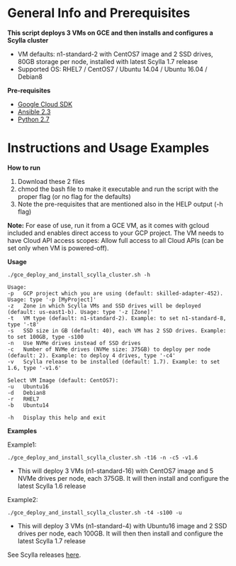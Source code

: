 General Info and Prerequisites
==============================

**This script deploys 3 VMs on GCE and then installs and configures a Scylla cluster**
- VM defaults: n1-standard-2 with CentOS7 image and 2 SSD drives, 80GB storage per node, installed with latest Scylla 1.7 release
- Supported OS: RHEL7 / CentOS7 / Ubuntu 14.04 / Ubuntu 16.04 / Debian8


**Pre-requisites**
- [Google Cloud SDK](https://cloud.google.com/sdk/download)
- [Ansible 2.3](http://docs.ansible.com/ansible/intro_installation.html)
- [Python 2.7](https://www.python.org/download/releases/2.7/)



Instructions and Usage Examples
===============================

**How to run**
1. Download these 2 files
2. chmod the bash file to make it executable and run the script with the proper flag (or no flag for the defaults)
3. Note the pre-requisites that are mentioned also in the HELP output (-h flag)

**Note:** For ease of use, run it from a GCE VM, as it comes with gcloud included and enables direct access to your GCP project.
The VM needs to have Cloud API access scopes: Allow full access to all Cloud APIs (can be set only when VM is powered-off).

**Usage**

```
./gce_deploy_and_install_scylla_cluster.sh -h

Usage:
-p   GCP project which you are using (default: skilled-adapter-452). Usage: type '-p [MyProject]'
-z   Zone in which Scylla VMs and SSD drives will be deployed (default: us-east1-b). Usage: type '-z [Zone]'
-t   VM type (default: n1-standard-2). Example: to set n1-standard-8, type '-t8'
-s   SSD size in GB (default: 40), each VM has 2 SSD drives. Example: to set 100GB, type -s100
-n   Use NVMe drives instead of SSD drives
-c   Number of NVMe drives (NVMe size: 375GB) to deploy per node (default: 2). Example: to deploy 4 drives, type '-c4'
-v   Scylla release to be installed (default: 1.7). Example: to set 1.6, type '-v1.6'

Select VM Image (default: CentOS7):
-u   Ubuntu16
-d   Debian8
-r   RHEL7
-b   Ubuntu14

-h   Display this help and exit
```

**Examples**

Example1:
```
./gce_deploy_and_install_scylla_cluster.sh -t16 -n -c5 -v1.6
```
- This will deploy 3 VMs (n1-standard-16) with CentOS7 image and 5 NVMe drives per node, each 375GB. It will then install and configure the latest Scylla 1.6 release

Example2:
```
./gce_deploy_and_install_scylla_cluster.sh -t4 -s100 -u
```
- This will deploy 3 VMs (n1-standard-4) with Ubuntu16 image and 2 SSD drives per node, each 100GB. It will then then install and configure the latest Scylla 1.7 release

See Scylla releases [here](http://www.scylladb.com/category/users-blog/releases/).
